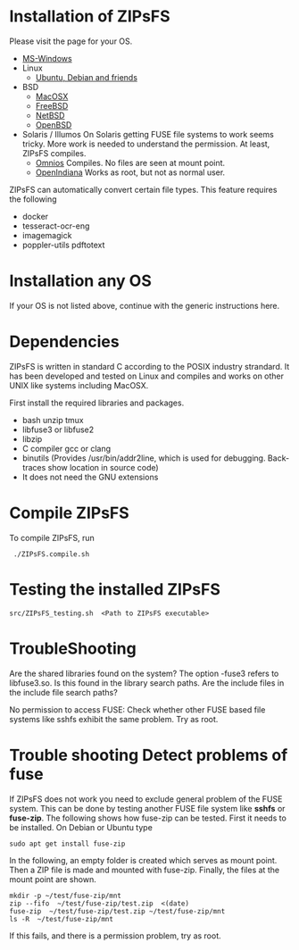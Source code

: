 # Installation of ZIPsFS


Please visit the page for your OS.

 - [ MS-Windows](./ZIPsFS_MS_WINDOWS.md)
 - Linux
   - [Ubuntu, Debian and friends](./INSTALL_Ubuntu.md)
 - BSD
   - [MacOSX](./INSTALL_MacOSX.md)
   - [FreeBSD](./INSTALL_FreeBSD.md)
   - [NetBSD](./INSTALL_NetBSD.md)
   - [OpenBSD](./INSTALL_OpenBSD.md)
 - Solaris / Illumos
   On  Solaris getting FUSE file systems to work seems tricky.
   More work is needed to understand the permission. At least, ZIPsFS compiles.
   - [Omnios](./INSTALL_Omnios.md) Compiles. No files are seen at mount point.
   - [OpenIndiana](./INSTALL_OpenIndiana.md)  Works as root, but not as normal user.

ZIPsFS can automatically convert certain file types. This feature requires the following
  - docker
  - tesseract-ocr-eng
  - imagemagick
  - poppler-utils pdftotext


# Installation any OS

If your OS is not listed above, continue with the generic instructions here.


# Dependencies

ZIPsFS is written in standard C according to the POSIX industry strandard.
It has been developed and tested on Linux and compiles and works on other UNIX like systems including MacOSX.

First install the required libraries and packages.

 - bash unzip tmux
 - libfuse3 or libfuse2
 - libzip
 - C compiler gcc or clang
 - binutils       (Provides /usr/bin/addr2line, which is used for debugging.  Back-traces show location in source code)
 - It does not need the GNU extensions



#  Compile ZIPsFS

To compile ZIPsFS, run

     ./ZIPsFS.compile.sh


# Testing the installed ZIPsFS

    src/ZIPsFS_testing.sh  <Path to ZIPsFS executable>



# TroubleShooting


Are the shared libraries found on the system?
The option -fuse3 refers to libfuse3.so. Is this found in the library search paths.
Are the include files in the include file search paths?


No permission to access FUSE:  Check whether other FUSE based file systems like sshfs  exhibit the same problem.
Try as root.


# Trouble shooting Detect problems of fuse


If ZIPsFS does not work you need to exclude general problem of the  FUSE system.
This can be done by testing another FUSE file system like **sshfs** or **fuse-zip**.
The following shows how  fuse-zip can be tested. First it needs to be installed. On Debian or Ubuntu type

    sudo apt get install fuse-zip


In the following, an empty folder is created which serves as mount point. Then a ZIP file is made and mounted with fuse-zip.
Finally, the files at the mount point are shown.


    mkdir -p ~/test/fuse-zip/mnt
    zip --fifo  ~/test/fuse-zip/test.zip  <(date)
    fuse-zip  ~/test/fuse-zip/test.zip ~/test/fuse-zip/mnt
    ls -R  ~/test/fuse-zip/mnt






If this fails, and there is a permission problem, try as root.
